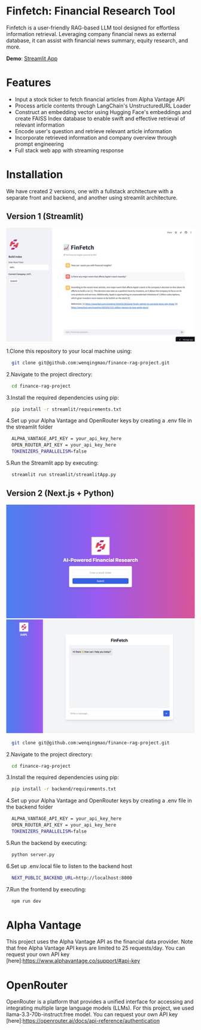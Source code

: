 # Finfetch: Financial Research Tool
Finfetch is a user-friendly RAG-based LLM tool designed for effortless information retrieval. Leveraging company financial news as external database, it can assist with financial news summary, equity research, and more.

**Demo**: [Streamlit App](https://finfetch.streamlit.app/)

# Features
- Input a stock ticker to fetch financial articles from Alpha Vantage API
- Process article contents through LangChain's UnstructuredURL Loader
- Construct an embedding vector using Hugging Face's embeddings and create FAISS Index database to enable swift and effective retrieval of relevant information
- Encode user's question and retrieve relevant article information
- Incorporate retrieved information and company overview through prompt engineering
- Full stack web app with streaming response 

# Installation
We have created 2 versions, one with a fullstack architecture with a separate front and backend, and another using streamlit architecture.

## Version 1 (Streamlit)

![](images/finfetch.png)

1.Clone this repository to your local machine using:

```bash
  git clone git@github.com:wenqingmao/finance-rag-project.git
```
2.Navigate to the project directory:

```bash
  cd finance-rag-project
```
3.Install the required dependencies using pip:

```bash
  pip install -r streamlit/requirements.txt
```
4.Set up your Alpha Vantage and OpenRouter keys by creating a .env file in the streamlit folder

```bash
  ALPHA_VANTAGE_API_KEY = your_api_key_here
  OPEN_ROUTER_API_KEY = your_api_key_here
  TOKENIZERS_PARALLELISM=false
```
5.Run the Streamlit app by executing:
```bash
  streamlit run streamlit/streamlitApp.py
```
## Version 2 (Next.js + Python)

![](images/homePage.png)
![](images/researchPage.png)

```bash
  git clone git@github.com:wenqingmao/finance-rag-project.git
```
2.Navigate to the project directory:

```bash
  cd finance-rag-project
```
3.Install the required dependencies using pip:

```bash
  pip install -r backend/requirements.txt
```
4.Set up your Alpha Vantage and OpenRouter keys by creating a .env file in the backend folder

```bash
  ALPHA_VANTAGE_API_KEY = your_api_key_here
  OPEN_ROUTER_API_KEY = your_api_key_here
  TOKENIZERS_PARALLELISM=false
```
5.Run the backend by executing:
```bash
  python server.py
```
6.Set up .env.local file to listen to the backend host
```bash
  NEXT_PUBLIC_BACKEND_URL=http://localhost:8000 
```

7.Run the frontend by executing:
```bash
  npm run dev
```

# Alpha Vantage 
This project uses the Alpha Vantage API as the financial data provider. Note that free Alpha Vantage API keys are limited to 25 requests/day. You can request your own API key [here]:https://www.alphavantage.co/support/#api-key

# OpenRouter
OpenRouter is a platform that provides a unified interface for accessing and integrating multiple large language models (LLMs). For this project, we used llama-3.3-70b-instruct:free model. You can request your own API key [here]:https://openrouter.ai/docs/api-reference/authentication